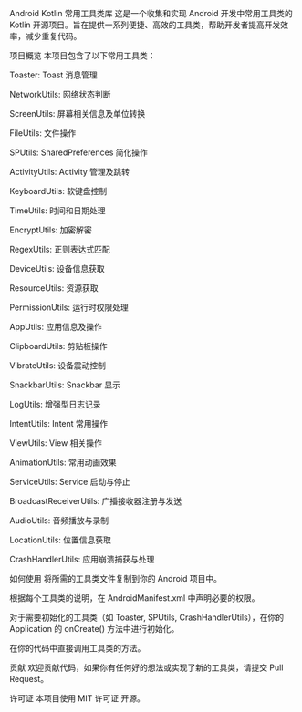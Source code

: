 Android Kotlin 常用工具类库
这是一个收集和实现 Android 开发中常用工具类的 Kotlin 开源项目。旨在提供一系列便捷、高效的工具类，帮助开发者提高开发效率，减少重复代码。

项目概览
本项目包含了以下常用工具类：

Toaster: Toast 消息管理

NetworkUtils: 网络状态判断

ScreenUtils: 屏幕相关信息及单位转换

FileUtils: 文件操作

SPUtils: SharedPreferences 简化操作

ActivityUtils: Activity 管理及跳转

KeyboardUtils: 软键盘控制

TimeUtils: 时间和日期处理

EncryptUtils: 加密解密

RegexUtils: 正则表达式匹配

DeviceUtils: 设备信息获取

ResourceUtils: 资源获取

PermissionUtils: 运行时权限处理

AppUtils: 应用信息及操作

ClipboardUtils: 剪贴板操作

VibrateUtils: 设备震动控制

SnackbarUtils: Snackbar 显示

LogUtils: 增强型日志记录

IntentUtils: Intent 常用操作

ViewUtils: View 相关操作

AnimationUtils: 常用动画效果

ServiceUtils: Service 启动与停止

BroadcastReceiverUtils: 广播接收器注册与发送

AudioUtils: 音频播放与录制

LocationUtils: 位置信息获取

CrashHandlerUtils: 应用崩溃捕获与处理

如何使用
将所需的工具类文件复制到你的 Android 项目中。

根据每个工具类的说明，在 AndroidManifest.xml 中声明必要的权限。

对于需要初始化的工具类（如 Toaster, SPUtils, CrashHandlerUtils），在你的 Application 的 onCreate() 方法中进行初始化。

在你的代码中直接调用工具类的方法。

贡献
欢迎贡献代码，如果你有任何好的想法或实现了新的工具类，请提交 Pull Request。

许可证
本项目使用 MIT 许可证 开源。
